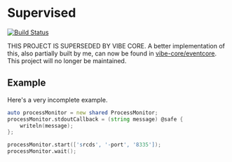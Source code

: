 # Supervised

[![Build Status](https://travis-ci.org/BenjaminSchaaf/supervised.svg?branch=master)](https://travis-ci.org/BenjaminSchaaf/supervised)

THIS PROJECT IS SUPERSEDED BY VIBE CORE. A better implementation of this, also partially built by me, can now be found in [vibe-core/eventcore](https://github.com/vibe-d/vibe-core). This project will no longer be maintained.

## Example

Here's a very incomplete example.

```d
auto processMonitor = new shared ProcessMonitor;
processMonitor.stdoutCallback = (string message) @safe {
    writeln(message);
};

processMonitor.start(['srcds', '-port', '8335']);
processMonitor.wait();
```